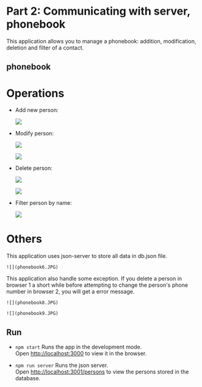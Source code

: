 # Part 2: Communicating with server, phonebook

This application allows you to manage a phonebook: addition, modification, deletion and filter of a contact.

## phonebook

# Operations
- Add new person:

    ![](phonebook1.JPG)

- Modify person:

    ![](phonebook2.JPG)

    ![](phonebook3.JPG)

- Delete person:

    ![](phonebook4.JPG)

    ![](phonebook5.JPG)

- Filter person by name:

    ![](phonebook7.JPG)

# Others

This application uses json-server to store all data in db.json file. 

    ![](phonebook6.JPG)

This application also handle some exception. If you delete a person in browser 1 a short while before attempting to change the person's phone number in browser 2, you will get a error message.

    ![](phonebook8.JPG)

    ![](phonebook9.JPG)

## Run 
- `npm start`
Runs the app in the development mode.<br />
Open [http://localhost:3000](http://localhost:3000) to view it in the browser.

- `npm run server`
Runs the json server.<br />
Open [http://localhost:3001/persons](http://localhost:3001/persons) to view the persons stored in the database.